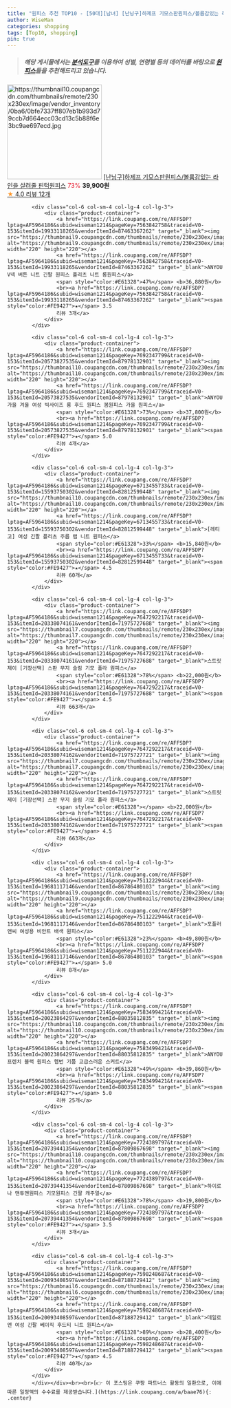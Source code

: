 ```yaml
---
title: "원피스 추천 TOP10 - [50대][남녀] [난닝구]하제프 기모스판원피스/볼륨감있는 라인을 살려줄 핀턱원피스"
author: WiseMan
categories: shopping
tags: [Top10, shopping]
pin: true
---
```


> ##### 해당 게시물에서는 [**분석도구**](https://itemscout.io/)를 이용하여 **성별**, **연령별** 등의 데이터를 바탕으로 [**원피스**](https://link.coupang.com/a/baae76)들을 추천해드리고 있습니다.
<div class="container"><div class="row">
            <div class="col-6 col-sm-4 col-lg-4 col-lg-3">
                <div class="product-container">
                    <a href="https://link.coupang.com/re/AFFSDP?lptag=AF5964186&subid=wiseman1214&pageKey=4389143393&traceid=V0-153&itemId=5199742123&vendorItemId=87476840241" target="_blank"><img src="https://thumbnail10.coupangcdn.com/thumbnails/remote/230x230ex/image/vendor_inventory/0ba6/0bfe7337ff807eb1b993d79ccb7d664ecc03cd13c5b88f6e3bc9ae697ecd.jpg" alt="https://thumbnail10.coupangcdn.com/thumbnails/remote/230x230ex/image/vendor_inventory/0ba6/0bfe7337ff807eb1b993d79ccb7d664ecc03cd13c5b88f6e3bc9ae697ecd.jpg" width="220" height="220"></a>
                    <a href="https://link.coupang.com/re/AFFSDP?lptag=AF5964186&subid=wiseman1214&pageKey=4389143393&traceid=V0-153&itemId=5199742123&vendorItemId=87476840241" target="_blank">[난닝구]하제프 기모스판원피스/볼륨감있는 라인을 살려줄 핀턱원피스</a>
                    <span style="color:#E61328">73%</span> <b>39,900원</b>
                    <br><a href="https://link.coupang.com/re/AFFSDP?lptag=AF5964186&subid=wiseman1214&pageKey=4389143393&traceid=V0-153&itemId=5199742123&vendorItemId=87476840241" target="_blank"><span style="color:#FE9427">★</span> 4.0
                    리뷰 12개</a>
                </div>
            </div>
            
            <div class="col-6 col-sm-4 col-lg-4 col-lg-3">
                <div class="product-container">
                    <a href="https://link.coupang.com/re/AFFSDP?lptag=AF5964186&subid=wiseman1214&pageKey=7563842758&traceid=V0-153&itemId=19933118265&vendorItemId=87463367262" target="_blank"><img src="https://thumbnail9.coupangcdn.com/thumbnails/remote/230x230ex/image/vendor_inventory/4862/b8ce19734f20a957da217877eb8df5b6b85aa78a9a8f09bcfe788e3cb7dc.jpeg" alt="https://thumbnail9.coupangcdn.com/thumbnails/remote/230x230ex/image/vendor_inventory/4862/b8ce19734f20a957da217877eb8df5b6b85aa78a9a8f09bcfe788e3cb7dc.jpeg" width="220" height="220"></a>
                    <a href="https://link.coupang.com/re/AFFSDP?lptag=AF5964186&subid=wiseman1214&pageKey=7563842758&traceid=V0-153&itemId=19933118265&vendorItemId=87463367262" target="_blank">ANYOU V넥 버튼 니트 긴팔 원피스 플리츠 니트 롱원피스</a>
                    <span style="color:#E61328">47%</span> <b>36,880원</b>
                    <br><a href="https://link.coupang.com/re/AFFSDP?lptag=AF5964186&subid=wiseman1214&pageKey=7563842758&traceid=V0-153&itemId=19933118265&vendorItemId=87463367262" target="_blank"><span style="color:#FE9427">★</span> 3.5
                    리뷰 3개</a>
                </div>
            </div>
            
            <div class="col-6 col-sm-4 col-lg-4 col-lg-3">
                <div class="product-container">
                    <a href="https://link.coupang.com/re/AFFSDP?lptag=AF5964186&subid=wiseman1214&pageKey=7692347799&traceid=V0-153&itemId=20573827535&vendorItemId=87978132901" target="_blank"><img src="https://thumbnail10.coupangcdn.com/thumbnails/remote/230x230ex/image/vendor_inventory/7496/61f2b8db5e1a329bb2f61c4b4eb186f7bb698433ab363cd9da153c0cb7e9.jpg" alt="https://thumbnail10.coupangcdn.com/thumbnails/remote/230x230ex/image/vendor_inventory/7496/61f2b8db5e1a329bb2f61c4b4eb186f7bb698433ab363cd9da153c0cb7e9.jpg" width="220" height="220"></a>
                    <a href="https://link.coupang.com/re/AFFSDP?lptag=AF5964186&subid=wiseman1214&pageKey=7692347799&traceid=V0-153&itemId=20573827535&vendorItemId=87978132901" target="_blank">ANYOU 가을 겨울 여성 빅사이즈 롱 후드 원피스 봄원피스 가을 원피스</a>
                    <span style="color:#E61328">73%</span> <b>37,800원</b>
                    <br><a href="https://link.coupang.com/re/AFFSDP?lptag=AF5964186&subid=wiseman1214&pageKey=7692347799&traceid=V0-153&itemId=20573827535&vendorItemId=87978132901" target="_blank"><span style="color:#FE9427">★</span> 5.0
                    리뷰 4개</a>
                </div>
            </div>
            
            <div class="col-6 col-sm-4 col-lg-4 col-lg-3">
                <div class="product-container">
                    <a href="https://link.coupang.com/re/AFFSDP?lptag=AF5964186&subid=wiseman1214&pageKey=6713455733&traceid=V0-153&itemId=15593750302&vendorItemId=82812599448" target="_blank"><img src="https://thumbnail10.coupangcdn.com/thumbnails/remote/230x230ex/image/vendor_inventory/88da/1fd4d54fa23d981b10f52ccf8fc88dfe3dd1bc396c445105f034341baccb.jpg" alt="https://thumbnail10.coupangcdn.com/thumbnails/remote/230x230ex/image/vendor_inventory/88da/1fd4d54fa23d981b10f52ccf8fc88dfe3dd1bc396c445105f034341baccb.jpg" width="220" height="220"></a>
                    <a href="https://link.coupang.com/re/AFFSDP?lptag=AF5964186&subid=wiseman1214&pageKey=6713455733&traceid=V0-153&itemId=15593750302&vendorItemId=82812599448" target="_blank">[레티고] 여성 긴팔 플리츠 주름 랩 니트 원피스</a>
                    <span style="color:#E61328">33%</span> <b>15,840원</b>
                    <br><a href="https://link.coupang.com/re/AFFSDP?lptag=AF5964186&subid=wiseman1214&pageKey=6713455733&traceid=V0-153&itemId=15593750302&vendorItemId=82812599448" target="_blank"><span style="color:#FE9427">★</span> 4.5
                    리뷰 60개</a>
                </div>
            </div>
            
            <div class="col-6 col-sm-4 col-lg-4 col-lg-3">
                <div class="product-container">
                    <a href="https://link.coupang.com/re/AFFSDP?lptag=AF5964186&subid=wiseman1214&pageKey=7647292217&traceid=V0-153&itemId=20338074161&vendorItemId=71975727688" target="_blank"><img src="https://thumbnail7.coupangcdn.com/thumbnails/remote/230x230ex/image/vendor_inventory/d32e/1fa1df845223993e0f87879c0baca2a96d3b4d3ca70963a965b858edf005.png" alt="https://thumbnail7.coupangcdn.com/thumbnails/remote/230x230ex/image/vendor_inventory/d32e/1fa1df845223993e0f87879c0baca2a96d3b4d3ca70963a965b858edf005.png" width="220" height="220"></a>
                    <a href="https://link.coupang.com/re/AFFSDP?lptag=AF5964186&subid=wiseman1214&pageKey=7647292217&traceid=V0-153&itemId=20338074161&vendorItemId=71975727688" target="_blank">스트릿제이 [기장선택] 스판 무지 슬림 기모 폴라 원피스</a>
                    <span style="color:#E61328">78%</span> <b>22,000원</b>
                    <br><a href="https://link.coupang.com/re/AFFSDP?lptag=AF5964186&subid=wiseman1214&pageKey=7647292217&traceid=V0-153&itemId=20338074161&vendorItemId=71975727688" target="_blank"><span style="color:#FE9427">★</span> 4.5
                    리뷰 663개</a>
                </div>
            </div>
            
            <div class="col-6 col-sm-4 col-lg-4 col-lg-3">
                <div class="product-container">
                    <a href="https://link.coupang.com/re/AFFSDP?lptag=AF5964186&subid=wiseman1214&pageKey=7647292217&traceid=V0-153&itemId=20338074162&vendorItemId=71975727721" target="_blank"><img src="https://thumbnail7.coupangcdn.com/thumbnails/remote/230x230ex/image/vendor_inventory/8ee2/6f8c874d21a2d1042e09a8c22fcd2de18c42d45a8ef49cfe90a65c3266ff.png" alt="https://thumbnail7.coupangcdn.com/thumbnails/remote/230x230ex/image/vendor_inventory/8ee2/6f8c874d21a2d1042e09a8c22fcd2de18c42d45a8ef49cfe90a65c3266ff.png" width="220" height="220"></a>
                    <a href="https://link.coupang.com/re/AFFSDP?lptag=AF5964186&subid=wiseman1214&pageKey=7647292217&traceid=V0-153&itemId=20338074162&vendorItemId=71975727721" target="_blank">스트릿제이 [기장선택] 스판 무지 슬림 기모 폴라 원피스</a>
                    <span style="color:#E61328"></span> <b>22,000원</b>
                    <br><a href="https://link.coupang.com/re/AFFSDP?lptag=AF5964186&subid=wiseman1214&pageKey=7647292217&traceid=V0-153&itemId=20338074162&vendorItemId=71975727721" target="_blank"><span style="color:#FE9427">★</span> 4.5
                    리뷰 663개</a>
                </div>
            </div>
            
            <div class="col-6 col-sm-4 col-lg-4 col-lg-3">
                <div class="product-container">
                    <a href="https://link.coupang.com/re/AFFSDP?lptag=AF5964186&subid=wiseman1214&pageKey=7511222944&traceid=V0-153&itemId=19681117146&vendorItemId=86786480103" target="_blank"><img src="https://thumbnail9.coupangcdn.com/thumbnails/remote/230x230ex/image/rs_quotation_api/m1cm6hvu/e6e3a4964e374a6fad3142577b2e3f46.jpg" alt="https://thumbnail9.coupangcdn.com/thumbnails/remote/230x230ex/image/rs_quotation_api/m1cm6hvu/e6e3a4964e374a6fad3142577b2e3f46.jpg" width="220" height="220"></a>
                    <a href="https://link.coupang.com/re/AFFSDP?lptag=AF5964186&subid=wiseman1214&pageKey=7511222944&traceid=V0-153&itemId=19681117146&vendorItemId=86786480103" target="_blank">포플러앤씨 여성용 비안트 배색 원피스</a>
                    <span style="color:#E61328">23%</span> <b>49,800원</b>
                    <br><a href="https://link.coupang.com/re/AFFSDP?lptag=AF5964186&subid=wiseman1214&pageKey=7511222944&traceid=V0-153&itemId=19681117146&vendorItemId=86786480103" target="_blank"><span style="color:#FE9427">★</span> 5.0
                    리뷰 8개</a>
                </div>
            </div>
            
            <div class="col-6 col-sm-4 col-lg-4 col-lg-3">
                <div class="product-container">
                    <a href="https://link.coupang.com/re/AFFSDP?lptag=AF5964186&subid=wiseman1214&pageKey=7583499421&traceid=V0-153&itemId=20023864297&vendorItemId=88035812835" target="_blank"><img src="https://thumbnail10.coupangcdn.com/thumbnails/remote/230x230ex/image/vendor_inventory/8153/2374aee41ef07e21b726c289ee648791748bcacff8d43ce9b13f0035c546.jpg" alt="https://thumbnail10.coupangcdn.com/thumbnails/remote/230x230ex/image/vendor_inventory/8153/2374aee41ef07e21b726c289ee648791748bcacff8d43ce9b13f0035c546.jpg" width="220" height="220"></a>
                    <a href="https://link.coupang.com/re/AFFSDP?lptag=AF5964186&subid=wiseman1214&pageKey=7583499421&traceid=V0-153&itemId=20023864297&vendorItemId=88035812835" target="_blank">ANYOU 프렌치 블랙 원피스 헵번 기품 고급스러운 스커트</a>
                    <span style="color:#E61328">49%</span> <b>39,860원</b>
                    <br><a href="https://link.coupang.com/re/AFFSDP?lptag=AF5964186&subid=wiseman1214&pageKey=7583499421&traceid=V0-153&itemId=20023864297&vendorItemId=88035812835" target="_blank"><span style="color:#FE9427">★</span> 5.0
                    리뷰 25개</a>
                </div>
            </div>
            
            <div class="col-6 col-sm-4 col-lg-4 col-lg-3">
                <div class="product-container">
                    <a href="https://link.coupang.com/re/AFFSDP?lptag=AF5964186&subid=wiseman1214&pageKey=7724389797&traceid=V0-153&itemId=20739441354&vendorItemId=87809867698" target="_blank"><img src="https://thumbnail10.coupangcdn.com/thumbnails/remote/230x230ex/image/vendor_inventory/4490/d6f83a2d0d9de1f8029e8f932636fd8fed54032c00a79435f61e391cd1e9.jpg" alt="https://thumbnail10.coupangcdn.com/thumbnails/remote/230x230ex/image/vendor_inventory/4490/d6f83a2d0d9de1f8029e8f932636fd8fed54032c00a79435f61e391cd1e9.jpg" width="220" height="220"></a>
                    <a href="https://link.coupang.com/re/AFFSDP?lptag=AF5964186&subid=wiseman1214&pageKey=7724389797&traceid=V0-153&itemId=20739441354&vendorItemId=87809867698" target="_blank">하이로나 맨투맨원피스 기모원피스 긴팔 캐주얼</a>
                    <span style="color:#E61328">78%</span> <b>19,800원</b>
                    <br><a href="https://link.coupang.com/re/AFFSDP?lptag=AF5964186&subid=wiseman1214&pageKey=7724389797&traceid=V0-153&itemId=20739441354&vendorItemId=87809867698" target="_blank"><span style="color:#FE9427">★</span> 3.5
                    리뷰 3개</a>
                </div>
            </div>
            
            <div class="col-6 col-sm-4 col-lg-4 col-lg-3">
                <div class="product-container">
                    <a href="https://link.coupang.com/re/AFFSDP?lptag=AF5964186&subid=wiseman1214&pageKey=7598248687&traceid=V0-153&itemId=20093408597&vendorItemId=87188729412" target="_blank"><img src="https://thumbnail6.coupangcdn.com/thumbnails/remote/230x230ex/image/vendor_inventory/1714/70b4c1cee082fa7d730b155962610b9e6dbea8c2ef7da93fdbe5cba7370b.jpg" alt="https://thumbnail6.coupangcdn.com/thumbnails/remote/230x230ex/image/vendor_inventory/1714/70b4c1cee082fa7d730b155962610b9e6dbea8c2ef7da93fdbe5cba7370b.jpg" width="220" height="220"></a>
                    <a href="https://link.coupang.com/re/AFFSDP?lptag=AF5964186&subid=wiseman1214&pageKey=7598248687&traceid=V0-153&itemId=20093408597&vendorItemId=87188729412" target="_blank">데일로엔 여성 긴팔 베이직 후드티 니트 원피스</a>
                    <span style="color:#E61328">89%</span> <b>28,400원</b>
                    <br><a href="https://link.coupang.com/re/AFFSDP?lptag=AF5964186&subid=wiseman1214&pageKey=7598248687&traceid=V0-153&itemId=20093408597&vendorItemId=87188729412" target="_blank"><span style="color:#FE9427">★</span> 4.5
                    리뷰 40개</a>
                </div>
            </div>
            </div></div><br><br>[👉 이 포스팅은 쿠팡 파트너스 활동의 일환으로, 이에 따른 일정액의 수수료를 제공받습니다.](https://link.coupang.com/a/baae76){: .center}